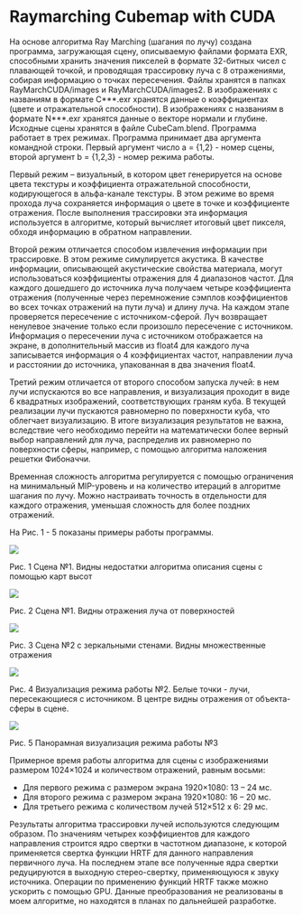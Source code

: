 # Raymarching Cubemap with CUDA

На основе алгоритма Ray Marching (шагания по лучу) создана программа, загружающая сцену, описываемую файлами формата EXR, способными хранить значения пикселей в формате 32-битных чисел с плавающей точкой, и проводящая трассировку луча с 8 отражениями, собирая информацию о точках пересечения. Файлы хранятся в папках RayMarchCUDA/images и RayMarchCUDA/images2. В изображениях с названиям в формате C***.exr хранятся данные о коэффициентах (цвете и отражательной способности). В изображениях с названиям в формате N***.exr хранятся данные о векторе нормали и глубине. Исходные сцены хранятся в файле CubeCam.blend. Программа работает в трех режимах. Программа принимает два аргумента командной строки. Первый аргумент число a = {1,2} - номер сцены, второй аргумент b = {1,2,3} - номер режима работы.

Первый режим – визуальный, в котором цвет генерируется на основе цвета текстуры и коэффициента отражательной способности, кодирующегося в альфа-канале текстуры. В этом режиме во время прохода луча сохраняется информация о цвете в точке и коэффициенте отражения. После выполнения трассировки эта информация используется в алгоритме, который вычисляет итоговый цвет пикселя, обходя информацию в обратном направлении.

Второй режим отличается способом извлечения информации при трассировке. В этом режиме симулируется акустика. В качестве информации, описывающей акустические свойства материала, могут использоваться коэффициенты отражения для 4 диапазонов частот. Для каждого дошедшего до источника луча получаем четыре коэффициента отражения (полученные через перемножение сэмплов коэффициентов во всех точках отражений на пути луча) и длину луча. На каждом этапе проверяется пересечение с источником-сферой. Луч возвращает ненулевое значение только если произошло пересечение с источником. Информация о пересечении луча с источником отображается на экране, в дополнительный массив из float4 для каждого луча записывается информация о 4 коэффициентах частот, направлении луча и расстоянии до источника, упакованная в два значения float4.

Третий режим отличается от второго способом запуска лучей: в нем лучи испускаются во все направления, и визуализация проходит в виде 6 квадратных изображений, соответствующих граням куба. В текущей реализации лучи пускаются равномерно по поверхности куба, что облегчает визуализацию. В итоге визуализация результатов не важна, вследствие чего необходимо перейти на математически более верный выбор направлений для луча, распределив их равномерно по поверхности сферы, например, с помощью алгоритма наложения решетки Фибоначчи.

Временная сложность алгоритма регулируется с помощью ограничения на минимальный MIP-уровень и на количество итераций в алгоритме шагания по лучу. Можно настраивать точность в отдельности для каждого отражения, уменьшая сложность для более поздних отражений.

На Рис. 1 - 5 показаны примеры работы программы.

![](https://github.com/zarond/RayMarchCUDA/tree/master/pictures/fig1.png)

Рис. 1 Сцена №1. Видны недостатки алгоритма описания сцены с помощью карт высот

![](https://github.com/zarond/RayMarchCUDA/tree/master/pictures/fig2.png)

Рис. 2 Сцена №1. Видны отражения луча от поверхностей

![](https://github.com/zarond/RayMarchCUDA/tree/master/pictures/fig3.png)

Рис. 3 Сцена №2 с зеркальными стенами. Видны множественные отражения

![](https://github.com/zarond/RayMarchCUDA/tree/master/pictures/fig4.png)

Рис. 4 Визуализация режима работы №2. Белые точки - лучи, пересекающиеся с источником. В центре видны отражения от объекта-сферы в сцене.

![](https://github.com/zarond/RayMarchCUDA/tree/master/pictures/fig5.png)

Рис. 5 Панорамная визуализация режима работы №3

Примерное время работы алгоритма для сцены с изображениями размером 1024×1024 и количеством отражений, равным восьми:
- Для первого режима с размером экрана 1920×1080: 13 – 24 мс.
- Для второго режима с размером экрана 1920×1080: 16 – 20 мс.
- Для третьего режима с количеством лучей 512×512 x 6: 29 мс.


Результаты алгоритма трассировки лучей используются следующим образом. По значениям четырех коэффициентов для каждого направления строится ядро свертки в частотном диапазоне, к которой применяется свертка функции HRTF для данного направления первичного луча. На последнем этапе все полученные ядра свертки редуцируются в выходную стерео-свертку, применяющуюся к звуку источника. Операции по применению функций HRTF также можно ускорить с помощью GPU. Данные преобразования не реализованы в моем алгоритме, но находятся в планах по дальнейшей разработке. 
